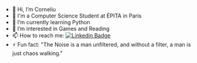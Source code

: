 - 👋 Hi, I’m Corneliu
- 🏫 I'm a Computer Science Student at ÉPITA in Paris
- 🌱 I’m currently learning Python
- 👀 I’m interested in Games and Reading
- 📫 How to reach me: [![Linkedin Badge](https://img.shields.io/badge/-Corneliu_Ciugurean-blue?style=flat-square&logo=Linkedin&logoColor=white&link=https://www.linkedin.com/in/corneliu-ciugurean//)](https://www.linkedin.com/in/corneliu-ciugurean) 
- ⚡ Fun fact: "The Noise is a man unfiltered, and without a filter, a man is just chaos walking."

<!---
- - 👀 I’m interested in Games and Reading
- 💞️ I’m looking to collaborate on ...
- 📫 How to reach me https://linktr.ee/Ciugiu
Corneliu-Ciugurean/Corneliu-Ciugurean is a ✨ special ✨ repository because its `README.md` (this file) appears on your GitHub profile.
You can click the Preview link to take a look at your changes.
--->

